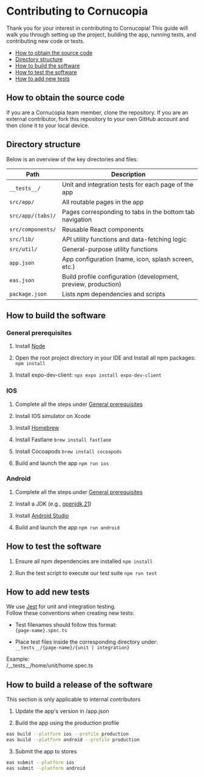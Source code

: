 # Contributing to Cornucopia

Thank you for your interest in contributing to Cornucopia!
This guide will walk you through setting up the project, building the app, running tests, and contributing new code or tests.

- [How to obtain the source code](#how-to-obtain-the-source-code)
- [Directory structure](#directory-structure)
- [How to build the software](#how-to-build-the-software)
- [How to test the software](#how-to-test-the-software)
- [How to add new tests](#how-to-add-new-tests)

## How to obtain the source code

If you are a Cornucopia team member, clone the repository. If you are an external contributor, fork this repository to your own GitHub account and then clone it to your local device.

## Directory structure

Below is an overview of the key directories and files:

| Path              | Description                                                    |
| ----------------- | -------------------------------------------------------------- |
| `__tests__/`      | Unit and integration tests for each page of the app            |
| `src/app/`        | All routable pages in the app                                  |
| `src/app/(tabs)/` | Pages corresponding to tabs in the bottom tab navigation       |
| `src/components/` | Reusable React components                                      |
| `src/lib/`        | API utility functions and data-fetching logic                  |
| `src/util/`       | General-purpose utility functions                              |
| `app.json`        | App configuration (name, icon, splash screen, etc.)            |
| `eas.json`        | Build profile configuration (development, preview, production) |
| `package.json`    | Lists npm dependencies and scripts                             |

## How to build the software

### General prerequisites

1. Install [Node](https://nodejs.org/en/download)

2. Open the root project directory in your IDE and Install all npm packages:
   `npm install`

3. Install expo-dev-client:
   `npx expo install expo-dev-client`

### IOS

1. Complete all the steps under [General prerequisites](#general-prerequisites)

2. Install IOS simulator on Xcode

3. Install [Homebrew](https://brew.sh/)

4. Install Fastlane
   `brew install fastlane`

5. Install Cocoapods
   `brew install cocoapods`

6. Build and launch the app
   `npm run ios`

### Android

1. Complete all the steps under [General prerequisites](#general-prerequisites)

2. Install a JDK (e.g., [openjdk 21](https://openjdk.org/install/))

3. Install [Android Studio](https://developer.android.com/studio)

4. Build and launch the app
   `npm run android`

## How to test the software

1. Ensure all npm dependencies are installed
   `npm install`

2. Run the test script to execute our test suite
   `npm run test`

## How to add new tests

We use [Jest](https://jestjs.io/) for unit and integration testing.  
Follow these conventions when creating new tests:

- Test filenames should follow this format:  
   `{page-name}.spec.ts`

- Place test files inside the corresponding directory under:  
   `__tests__/{page-name}/{unit | integration}`

Example:  
/\_\_tests\_\_/home/unit/home.spec.ts

## How to build a release of the software

This section is only applicable to internal contributors

1. Update the app's version in /app.json

2. Build the app using the production profile

```sh
eas build --platform ios --profile production
eas build --platform android --profile production
```

3. Submit the app to stores

```sh
eas submit --platform ios
eas submit --platform android
```
